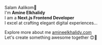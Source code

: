 Salam Aalikom👋   
I'm **Amine Elkhalidy**   
I am a **Next.js Frontend Developer**   
I excel at crafting elegant digital experiences...   


Explore more about me [amineelkhalidy.com](https://www.amineelkhalidy.com)   
Let's create something awesome together 😊🚀

   




